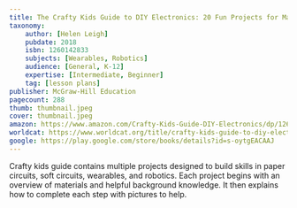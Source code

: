 ```yaml
---
title: The Crafty Kids Guide to DIY Electronics: 20 Fun Projects for Makers, Crafters, and Everyone in Between
taxonomy:
	author: [Helen Leigh]
	pubdate: 2018
	isbn: 1260142833
	subjects: [Wearables, Robotics]
	audience: [General, K-12]
	expertise: [Intermediate, Beginner]
	tag: [lesson plans]
publisher: McGraw-Hill Education
pagecount: 288
thumb: thumbnail.jpeg
cover: thumbnail.jpeg
amazon: https://www.amazon.com/Crafty-Kids-Guide-DIY-Electronics/dp/1260142833/ref=sr_1_1?keywords=The+crafty+kid%27s+guide+to+DIY+electronics+%3A+20+fun+projects+for+makers%2C+crafters%2C+and+everyone+in+between&qid=1575247486&sr=8-1
worldcat: https://www.worldcat.org/title/crafty-kids-guide-to-diy-electronics-20-fun-projects-for-makers-crafters-and-everyone-in-between/oclc/1084952164&referer=brief_results
google: https://play.google.com/store/books/details?id=s-oytgEACAAJ
---
```

Crafty kids guide contains multiple projects designed to build skills in paper circuits, soft circuits, wearables, and robotics.  Each project begins with an overview of materials and helpful background knowledge.  It then explains how to complete each step with pictures to help.